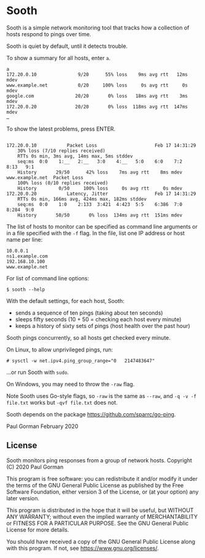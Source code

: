 Sooth
========================================

Sooth is a simple network monitoring tool that tracks how a collection of hosts respond to pings over time.

Sooth is quiet by default, until it detects trouble.

To show a summary for all hosts, enter `a`.

```
a
172.20.0.10               9/20      55% loss    9ms avg rtt   12ms mdev
www.example.net           0/20     100% loss     0s avg rtt     0s mdev
google.com               20/20       0% loss   18ms avg rtt    3ms mdev
172.20.0.20              20/20       0% loss  118ms avg rtt  147ms mdev
…
```

To show the latest problems, press ENTER.

```

172.20.0.10           Packet Loss                     Feb 17 14:31:29
    30% loss (7/10 replies received)
    RTTs 0s min, 3ms avg, 14ms max, 5ms stddev
    seq:ms  0:0    1:__   2:__   3:0    4:__   5:0    6:0    7:2    8:13   9:1  
    History       29/50      42% loss    7ms avg rtt    8ms mdev
www.example.net  Packet Loss                     
    100% loss (0/10 replies received)
    History        0/50     100% loss     0s avg rtt     0s mdev
172.20.0.20           Latency, Jitter                 Feb 17 14:31:29
    RTTs 0s min, 166ms avg, 424ms max, 182ms stddev
    seq:ms  0:0    1:0    2:133  3:421  4:423  5:5    6:386  7:0    8:284  9:0  
    History       50/50       0% loss  134ms avg rtt  151ms mdev
```

The list of hosts to monitor can be specified as command line arguments or in a file specified with the `-f` flag.
In the file, list one IP address or host name per line:

```
10.0.0.1
ns1.example.com
192.168.10.100
www.example.net
```

For list of command line options:

```
$ sooth --help
```

With the default settings, for each host, Sooth:

- sends a sequence of ten pings (taking about ten seconds)
- sleeps fifty seconds (10 + 50 = checking each host every minute)
- keeps a history of sixty sets of pings (host health over the past hour)

Sooth pings concurrently, so all hosts get checked every minute.

On Linux, to allow unprivileged pings, run:

```
# sysctl -w net.ipv4.ping_group_range="0   2147483647"
```

…or run Sooth with `sudo`.

On Windows, you may need to throw the `-raw` flag.

Note Sooth uses Go-style flags, so `-raw` is the same as `--raw`, and `-q -v -f file.txt` works but `-qvf file.txt` does not.

Sooth depends on the package https://github.com/sparrc/go-ping.


Paul Gorman
February 2020


License
----------------------------------------

Sooth monitors ping responses from a group of network hosts.
Copyright (C) 2020 Paul Gorman

This program is free software: you can redistribute it and/or modify
it under the terms of the GNU General Public License as published by
the Free Software Foundation, either version 3 of the License, or
(at your option) any later version.

This program is distributed in the hope that it will be useful,
but WITHOUT ANY WARRANTY; without even the implied warranty of
MERCHANTABILITY or FITNESS FOR A PARTICULAR PURPOSE.  See the
GNU General Public License for more details.

You should have received a copy of the GNU General Public License
along with this program.  If not, see <https://www.gnu.org/licenses/>.
